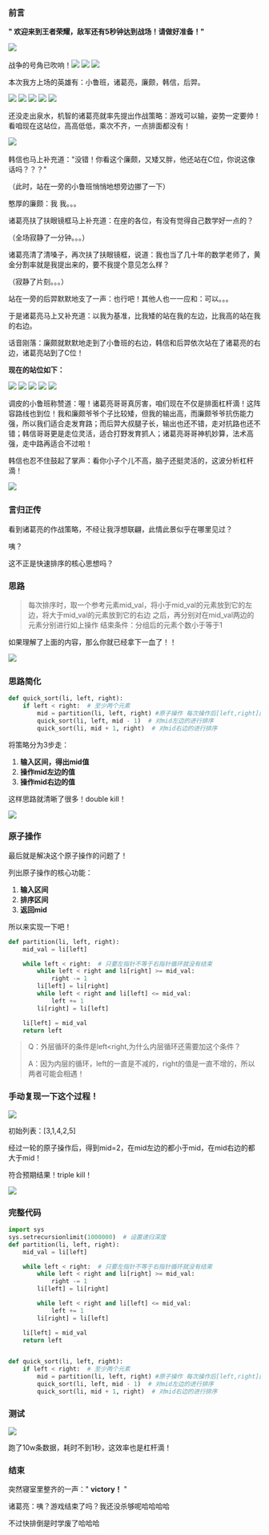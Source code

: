 
<BlogInfo id="1282" title="室友1把王者的时间写出了快速排序？" author="白日梦想猿" pv=0 read_times=0 pre_cost_time=212 category="排序算法" tag_list="['排序算法']" create_time="2022.04.29 12:37:21.520484" update_time="2022.04.29 12:37:21" />

###  前言

**" 欢迎来到王者荣耀，敌军还有5秒钟达到战场！请做好准备！"**

![](https://img-blog.csdnimg.cn/24002df47474458982ad5d120ca8d923.png)​


战争的号角已吹响！![](https://img-blog.csdnimg.cn/a1f95ff575b447d8b9af66928d095f1a.png)
![](https://img-blog.csdnimg.cn/a1f95ff575b447d8b9af66928d095f1a.png)
![](https://img-blog.csdnimg.cn/a1f95ff575b447d8b9af66928d095f1a.png)

本次我方上场的英雄有：小鲁班，诸葛亮，廉颇，韩信，后羿。

![](https://img-blog.csdnimg.cn/cf200ffea9f24f4d8af87bb47a2f083d.png)
![](https://img-blog.csdnimg.cn/36d38e30626d4382b015c5d359a7c21b.png)
![](https://img-blog.csdnimg.cn/340f264a487b4a97a581b00fd04ace09.png)
![](https://img-blog.csdnimg.cn/604ae0dc020c4db5ac7a1c0547484f7d.png)
![](https://img-blog.csdnimg.cn/8ead6b2ae82845c7a65efb197145aa50.png)


还没走出泉水，机智的诸葛亮就率先提出作战策略：游戏可以输，姿势一定要帅！看咱现在这站位，高高低低，乘次不齐，一点排面都没有！

![](https://img-blog.csdnimg.cn/5c772c386ac34c018510eb2e05bb2d95.png)​

 韩信也马上补充道："没错！你看这个廉颇，又矮又胖，他还站在C位，你说这像话吗？？？"

（此时，站在一旁的小鲁班悄悄地想旁边挪了一下）

憨厚的廉颇：我 我。。。

诸葛亮扶了扶眼镜框马上补充道：在座的各位，有没有觉得自己数学好一点的？

（全场寂静了一分钟。。。）

诸葛亮清了清嗓子，再次扶了扶眼镜框，说道：我也当了几十年的数学老师了，黄金分割率就是我提出来的，要不我提个意见怎么样？

（寂静了片刻。。。）

站在一旁的后羿默默地支了一声：也行吧！其他人也一一应和：可以。。。

于是诸葛亮马上又补充道：以我为基准，比我矮的站在我的左边，比我高的站在我的右边。

话音刚落：廉颇就默默地走到了小鲁班的右边，韩信和后羿依次站在了诸葛亮的右边，诸葛亮站到了C位！

**现在的站位如下：**

![](https://img-blog.csdnimg.cn/cf200ffea9f24f4d8af87bb47a2f083d.png)
![](https://img-blog.csdnimg.cn/340f264a487b4a97a581b00fd04ace09.png)
![](https://img-blog.csdnimg.cn/36d38e30626d4382b015c5d359a7c21b.png)
![](https://img-blog.csdnimg.cn/604ae0dc020c4db5ac7a1c0547484f7d.png)
![](https://img-blog.csdnimg.cn/8ead6b2ae82845c7a65efb197145aa50.png)

调皮的小鲁班称赞道：喔！诸葛亮哥哥真厉害，咱们现在不仅是排面杠杆滴！这阵容路线也到位！我和廉颇爷爷个子比较矮，但我的输出高，而廉颇爷爷抗伤能力强，所以我们适合走发育路；而后羿大叔腿子长，输出也还不错，走对抗路也还不错；韩信哥哥更是走位灵活，适合打野发育抓人；诸葛亮哥哥神机妙算，法术高强，走中路再适合不过啦！

韩信也忍不住鼓起了掌声：看你小子个儿不高，脑子还挺灵活的，这波分析杠杆滴！

![](https://img-blog.csdnimg.cn/6d74736d0a5145a68edf5609812084f7.gif)​


### 言归正传

看到诸葛亮的作战策略，不经让我浮想联翩，此情此景似乎在哪里见过？

咦？

这不正是快速排序的核心思想吗？


### 思路

> 每次排序时，取一个参考元素mid_val，将小于mid_val的元素放到它的左边，将大于mid_val的元素放到它的右边
> 之后，再分别对在mid_val两边的元素分别进行如上操作
> 结束条件：分组后的元素个数小于等于1


如果理解了上面的内容，那么你就已经拿下一血了！！

![](https://img-blog.csdnimg.cn/c6e536cd95d54de580d5fd5cd91c7b85.png)​

###  思路简化


```python
def quick_sort(li, left, right):
    if left < right:  # 至少两个元素
        mid = partition(li, left, right) #原子操作 每次操作后[left,right]区间内的元素，mid左边的都比mid小；mid右边的都比mid大
        quick_sort(li, left, mid - 1)  # 对mid左边的进行排序
        quick_sort(li, mid + 1, right)  # 对mid右边的进行排序
```

将策略分为3步走：

  1. **输入区间，得出mid值**
  2. **操作mid左边的值**
  3. **操作mid右边的值**

这样思路就清晰了很多！double kill！

![](https://img-blog.csdnimg.cn/c6526570c1ea454893783119d66c8e20.png)


###  原子操作

最后就是解决这个原子操作的问题了！

列出原子操作的核心功能：

  1. **输入区间**
  2. **排序区间**
  3. **返回mid**

所以来实现一下吧！


```python
def partition(li, left, right):
    mid_val = li[left]

    while left < right:  # 只要左指针不等于右指针循环就没有结束
        while left < right and li[right] >= mid_val:
            right -= 1
        li[left] = li[right]
        while left < right and li[left] <= mid_val:
            left += 1
        li[right] = li[left]

    li[left] = mid_val
    return left
```


> Q：外层循环的条件是left<right,为什么内层循环还需要加这个条件？
>
> A：因为内层的循环，left的一直是不减的，right的值是一直不增的，所以两者可能会相遇！

### 手动复现一下这个过程！

![](https://img-blog.csdnimg.cn/e59f1e3c1f304b67bd25c43672116755.png)

 初始列表：[3,1,4,2,5]

经过一轮的原子操作后，得到mid=2，在mid左边的都小于mid，在mid右边的都大于mid！

符合预期结果！triple kill！

![](https://img-blog.csdnimg.cn/4b59ee0a257545dd9902c8444cb5b05e.png)



### 完整代码

```python
import sys
sys.setrecursionlimit(1000000)  # 设置递归深度
def partition(li, left, right):
    mid_val = li[left]

    while left < right:  # 只要左指针不等于右指针循环就没有结束
        while left < right and li[right] >= mid_val:
            right -= 1
        li[left] = li[right]

        while left < right and li[left] <= mid_val:
            left += 1
        li[right] = li[left]

    li[left] = mid_val
    return left


def quick_sort(li, left, right):
    if left < right:  # 至少两个元素
        mid = partition(li, left, right) #原子操作 每次操作后[left,right]区间内的元素，mid左边的都比mid小；mid右边的都比mid大
        quick_sort(li, left, mid - 1)  # 对mid左边的进行排序
        quick_sort(li, mid + 1, right)  # 对mid右边的进行排序
```


### 测试

![](../media/image/2022/04/29/image-20220429123636-1.png)

跑了10w条数据，耗时不到1秒，这效率也是杠杆滴！

### 结束

 突然寝室里整齐的一声：" **victory！** "

诸葛亮：咦？游戏结束了吗？我还没杀够呢哈哈哈哈

不过快排倒是时学废了哈哈哈




